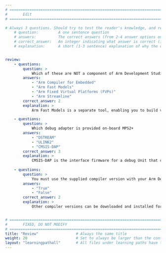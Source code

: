 ```yaml
---
# ================================================================================
#       Edit
# ================================================================================

# Always 3 questions. Should try to test the reader's knowledge, and reinforce the key points you want them to remember.
    # question:         A one sentence question
    # answers:          The correct answers (from 2-4 answer options only). Should be surrounded by quotes.
    # correct_answer:   An integer indicating what answer is correct (index starts from 0)
    # explanation:      A short (1-3 sentence) explanation of why the correct answer is correct. Can add additional context if desired


review:
    - questions:
        question: >
            Which of these are NOT a component of Arm Development Studio?
        answers:
            - "Arm Compiler for Embedded"
            - "Arm Fast Models"
            - "Arm Fixed Virtual Platforms (FVPs)"
            - "Arm Streamline"
        correct_answer: 2
        explanation: >
            Arm Fast Models is a separate tool, enabling you to build virtual representations of real hardware. The supplied FVPs are (pre-)built with Fast Model technology.

    - questions:
        question: >
            Which debug adapter is provided on-board MPS2+
        answers:
            - "DSTREAM"
            - "ULINK2"
            - "CMSIS-DAP"
        correct_answer: 3
        explanation: >
            CMSIS-DAP is the interface firmware for a debug Unit that connects the Debug Port to USB.
               
    - questions:
        question: >
            You must use the supplied compiler version with your Arm Development Studio installation?
        answers:
            - "True"
            - "False"
        correct_answer: 2
        explanation: >
            Other compiler versions can be downloaded and installed for use with Development Studio.


# ================================================================================
#       FIXED, DO NOT MODIFY
# ================================================================================
title: "Review"                 # Always the same title
weight: 20                      # Set to always be larger than the content in this path
layout: "learningpathall"       # All files under learning paths have this same wrapper
---
```

